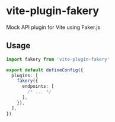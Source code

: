 # vite-plugin-fakery

Mock API plugin for Vite using Faker.js

## Usage

```ts
import fakery from 'vite-plugin-fakery'

export default defineConfig({
  plugins: [
    fakery({
      endpoints: [
        /* ... */
      ],
    }),
  ],
})
```
